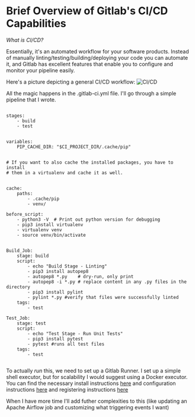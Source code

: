 # Brief Overview of Gitlab's CI/CD Capabilities 

*What is CI/CD?* 

Essentially, it's an automated workflow for your software products. Instead of manually linting/testing/building/deploying 
your code you can automate it, and Gitlab has excellent features that enable you to configure and monitor your pipeline easily.

Here's a picture depicting a general CI/CD workflow: ![CI/CD](https://x2eh426qj0n44vhb23fwroq1-wpengine.netdna-ssl.com/wp-content/uploads/2019/03/cicd-pipeline-introduction.png)

All the magic happens in the .gitlab-ci.yml file. I'll go through a simple pipeline that I wrote. 


<pre><code>
stages: 
    - build 
    - test 


variables:
    PIP_CACHE_DIR: "$CI_PROJECT_DIR/.cache/pip"


# If you want to also cache the installed packages, you have to install
# them in a virtualenv and cache it as well.


cache:
    paths:
        - .cache/pip
        - venv/
        
before_script:
    - python3 -V  # Print out python version for debugging
    - pip3 install virtualenv
    - virtualenv venv
    - source venv/bin/activate


Build_Job: 
    stage: build 
    script: 
        - echo "Build Stage - Linting" 
        - pip3 install autopep8
        - autopep8 *.py    # dry-run, only print
        - autopep8 -i *.py # replace content in any .py files in the directory 
        - pip3 install pylint 
        - pylint *.py #verify that files were successfully linted 
    tags: 
        - test
  
Test_Job: 
    stage: test 
    script: 
        - echo "Test Stage - Run Unit Tests"
        - pip3 install pytest 
        - pytest #runs all test files
    tags: 
        - test 

</code></pre>

To actually *run* this, we need to set up a Gitlab Runner. I set up a simple shell executor, but for scalability 
I would suggest using a Docker executor. You can find the necessary install instructions [here](https://docs.gitlab.com/runner/install/)
and configuration instructions [here](https://docs.gitlab.com/ee/ci/runners/) and registering instructions [here](https://docs.gitlab.com/runner/register/)


When I have more time I'll add futher complexities to this (like updating an Apache Airflow job and customizing what triggering events I want) 
